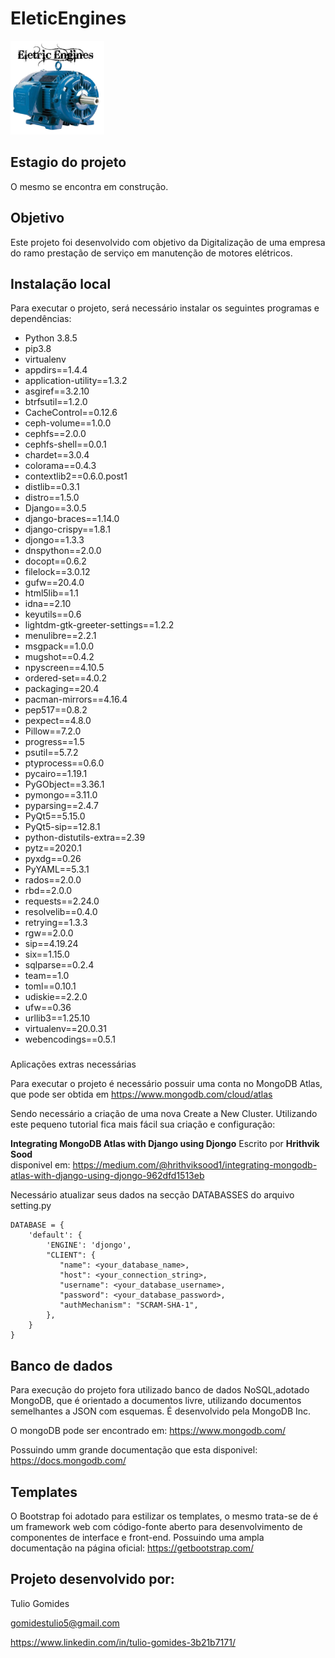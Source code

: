 # EleticEngines
![SoonEletricEngines](https://github.com/GomidesTs/EleticEngines/blob/master/eletric_engines/static/img/logo1.png)

## Estagio do projeto
O mesmo se encontra em construção.

## Objetivo
Este projeto foi desenvolvido com objetivo da Digitalização de uma empresa do ramo prestação de serviço em manutenção de motores elétricos.

## Instalação local
Para executar o projeto, será necessário instalar os seguintes programas e dependências:

* Python 3.8.5
* pip3.8
* virtualenv
* appdirs==1.4.4
* application-utility==1.3.2
* asgiref==3.2.10
* btrfsutil==1.2.0
* CacheControl==0.12.6
* ceph-volume==1.0.0
* cephfs==2.0.0
* cephfs-shell==0.0.1
* chardet==3.0.4
* colorama==0.4.3
* contextlib2==0.6.0.post1
* distlib==0.3.1
* distro==1.5.0
* Django==3.0.5
* django-braces==1.14.0
* django-crispy==1.8.1
* djongo==1.3.3
* dnspython==2.0.0
* docopt==0.6.2
* filelock==3.0.12
* gufw==20.4.0
* html5lib==1.1
* idna==2.10
* keyutils==0.6
* lightdm-gtk-greeter-settings==1.2.2
* menulibre==2.2.1
* msgpack==1.0.0
* mugshot==0.4.2
* npyscreen==4.10.5
* ordered-set==4.0.2
* packaging==20.4
* pacman-mirrors==4.16.4
* pep517==0.8.2
* pexpect==4.8.0
* Pillow==7.2.0
* progress==1.5
* psutil==5.7.2
* ptyprocess==0.6.0
* pycairo==1.19.1
* PyGObject==3.36.1
* pymongo==3.11.0
* pyparsing==2.4.7
* PyQt5==5.15.0
* PyQt5-sip==12.8.1
* python-distutils-extra==2.39
* pytz==2020.1
* pyxdg==0.26
* PyYAML==5.3.1
* rados==2.0.0
* rbd==2.0.0
* requests==2.24.0
* resolvelib==0.4.0
* retrying==1.3.3
* rgw==2.0.0
* sip==4.19.24
* six==1.15.0
* sqlparse==0.2.4
* team==1.0
* toml==0.10.1
* udiskie==2.2.0
* ufw==0.36
* urllib3==1.25.10
* virtualenv==20.0.31
* webencodings==0.5.1

### 
Aplicações extras necessárias

Para executar o projeto é necessário possuir uma conta no MongoDB Atlas, que pode ser obtida em https://www.mongodb.com/cloud/atlas

Sendo necessário a criação de uma nova Create a New Cluster.
Utilizando este pequeno tutorial fica mais fácil sua criação e configuração:

**Integrating MongoDB Atlas with Django using Djongo**
Escrito por **Hrithvik Sood**\
disponivel em:
https://medium.com/@hrithviksood1/integrating-mongodb-atlas-with-django-using-djongo-962dfd1513eb

Necessário atualizar seus dados na secção DATABASSES do arquivo setting.py

```
DATABASE = {
    'default': {
        'ENGINE': 'djongo',
        "CLIENT": {
           "name": <your_database_name>,
           "host": <your_connection_string>,
           "username": <your_database_username>,
           "password": <your_database_password>,
           "authMechanism": "SCRAM-SHA-1",
        }, 
    }
}
```
## Banco de dados

Para execução do projeto fora utilizado banco de dados NoSQL,adotado MongoDB, que é orientado a documentos livre, utilizando documentos semelhantes a JSON com esquemas. É desenvolvido pela MongoDB Inc.

O mongoDB pode ser encontrado em: https://www.mongodb.com/

Possuindo umm grande documentação que esta disponivel: https://docs.mongodb.com/


## Templates

O Bootstrap foi adotado para estilizar os templates, o mesmo trata-se de é um framework web com código-fonte aberto para desenvolvimento de componentes de interface e front-end.
Possuindo uma ampla documentação na página oficial: https://getbootstrap.com/

## Projeto desenvolvido por:
Tulio Gomides 

gomidestulio5@gmail.com

https://www.linkedin.com/in/tulio-gomides-3b21b7171/